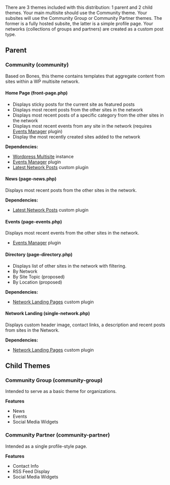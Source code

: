 There are 3 themes included with this distribution: 1 parent and 2 child themes. Your main multisite should use the Community theme. Your subsites will use the Community Group or Community Partner themes. The former is a fully hosted subsite, the latter is a simple profile page. Your networks (collections of groups and partners) are created as a custom post type.

## Parent
### Community (community)
Based on Bones, this theme contains templates that aggregate content from sites within a WP multisite network. 

#### Home Page (front-page.php)
* Displays sticky posts for the current site as featured posts
* Displays most recent posts from the other sites in the network
* Displays most recent posts of a specific category from the other sites in the network
* Displays most recent events from any site in the network (requires [Events Manager](http://wp-events-plugin.com/) plugin)
* Display the most recently created sites added to the network

**Dependencies:**
* [Wordpress Multisite](http://codex.wordpress.org/Create_A_Network) instance
* [Events Manager](http://wp-events-plugin.com/) plugin
* [Latest Network Posts](https://github.com/NYCPrepared/multisite/tree/master/wp-content/plugins/network-latest-posts) custom plugin

#### News (page-news.php)
Displays most recent posts from the other sites in the network.

**Dependencies:**
* [Latest Network Posts](https://github.com/NYCPrepared/multisite/tree/master/wp-content/plugins/network-latest-posts) custom plugin

#### Events (page-events.php)
Displays most recent events from the other sites in the network.

* [Events Manager](http://wp-events-plugin.com/) plugin

#### Directory (page-directory.php)
* Displays list of other sites in the network with filtering.
 * By Network
 * By Site Topic (proposed)
 * By Location (proposed)

**Dependencies:**
* [Network Landing Pages](https://github.com/NYCPrepared/multisite/tree/master/wp-content/plugins/network-landing-pages) custom plugin

#### Network Landing (single-network.php)
Displays custom header image, contact links, a description and recent posts from sites in the Network.

**Dependencies:**
* [Network Landing Pages](https://github.com/NYCPrepared/multisite/tree/master/wp-content/plugins/network-landing-pages) custom plugin

## Child Themes
### Community Group (community-group)
Intended to serve as a basic theme for organizations.

**Features**
* News
* Events
* Social Media Widgets

### Community Partner (community-partner)
Intended as a single profile-style page.

**Features**
* Contact Info
* RSS Feed Display
* Social Media Widgets